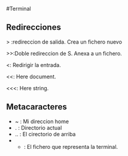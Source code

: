 #Terminal

## Redirecciones

&gt; :redireccion de salida. Crea un fichero nuevo

&gt;&gt;:Doble redireccion de S. Anexa a un fichero.

&lt;: Redirigir la entrada.

&lt;&lt;: Here document.

&lt;&lt;&lt;: Here string.

## Metacaracteres

* ~   : Mi direccion home
* .   : Directorio actual
* ..  : El cirectorio de arriba
* -   : El fichero que representa la terminal.
